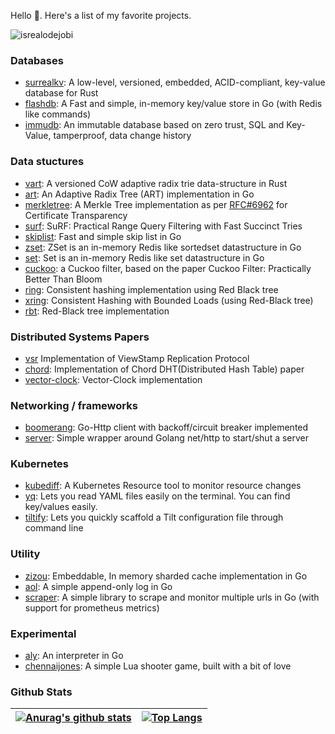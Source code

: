 <!--
**arriqaaq/arriqaaq** is a ✨ _special_ ✨ repository because its `README.md` (this file) appears on your GitHub profile.

Here are some ideas to get you started:

- 🔭 I’m currently working on ...
- 🌱 I’m currently learning ...
- 👯 I’m looking to collaborate on ...
- 🤔 I’m looking for help with ...
- 💬 Ask me about ...
- 📫 How to reach me: ...
- 😄 Pronouns: ...
- ⚡ Fun fact: ...
-->

Hello 👋. Here's a list of my favorite projects.

<p align="left"> <img src="https://komarev.com/ghpvc/?username=arriqaaq&label=Profile%20views&color=0e75b6&style=for-the-badge" alt="isrealodejobi" />
</p>


### Databases
- [surrealkv](https://github.com/surrealdb/surrealkv): A low-level, versioned, embedded, ACID-compliant, key-value database for Rust
- [flashdb](https://github.com/arriqaaq/flashdb): A Fast and simple, in-memory key/value store in Go (with Redis like commands)
- [immudb](https://github.com/codenotary/immudb): An immutable database based on zero trust, SQL and Key-Value, tamperproof, data change history

### Data stuctures

- [vart](https://github.com/surrealdb/vart): A versioned CoW adaptive radix trie data-structure in Rust
- [art](https://github.com/arriqaaq/art): An Adaptive Radix Tree (ART) implementation in Go
- [merkletree](https://github.com/arriqaaq/merkletree): A Merkle Tree implementation as per [RFC#6962](https://datatracker.ietf.org/doc/html/rfc6962#section-2.1) for Certificate Transparency
- [surf](https://github.com/arriqaaq/rsurf): SuRF: Practical Range Query Filtering with Fast Succinct Tries
- [skiplist](https://github.com/arriqaaq/skiplist): Fast and simple skip list in Go
- [zset](https://github.com/arriqaaq/zset): ZSet is an in-memory Redis like sortedset datastructure in Go
- [set](https://github.com/arriqaaq/set): Set is an in-memory Redis like set datastructure in Go
- [cuckoo](https://github.com/arriqaaq/cuckoo): a Cuckoo filter, based on the paper Cuckoo Filter: Practically Better Than Bloom
- [ring](https://github.com/arriqaaq/ring): Consistent hashing implementation using Red Black tree
- [xring](https://github.com/arriqaaq/xring): Consistent Hashing with Bounded Loads (using Red-Black tree)
- [rbt](https://github.com/arriqaaq/rbt): Red-Black tree implementation

### Distributed Systems Papers

- [vsr](https://github.com/arriqaaq/vsr) Implementation of ViewStamp Replication Protocol
- [chord](https://github.com/arriqaaq/chord): Implementation of Chord DHT(Distributed Hash Table) paper
- [vector-clock](https://github.com/arriqaaq/vector-clocks): Vector-Clock implementation

### Networking / frameworks

- [boomerang](https://github.com/arriqaaq/boomerang): Go-Http client with backoff/circuit breaker implemented
- [server](https://github.com/arriqaaq/server): Simple wrapper around Golang net/http to start/shut a server

### Kubernetes

- [kubediff](https://github.com/arriqaaq/kubediff): A Kubernetes Resource tool to monitor resource changes
- [yq](https://github.com/arriqaaq/yq): Lets you read YAML files easily on the terminal. You can find key/values easily.
- [tiltify](https://github.com/arriqaaq/tiltify): Lets you quickly scaffold a Tilt configuration file through command line

### Utility

- [zizou](https://github.com/arriqaaq/zizou): Embeddable, In memory sharded cache implementation in Go
- [aol](https://github.com/arriqaaq/aol): A simple append-only log in Go
- [scraper](https://github.com/arriqaaq/scraper): A simple library to scrape and monitor multiple urls in Go (with support for prometheus metrics)


### Experimental

- [aly](https://github.com/arriqaaq/aly): An interpreter in Go
- [chennaijones](https://github.com/arriqaaq/chennaijones): A simple Lua shooter game, built with a bit of love


### Github Stats

| [![Anurag's github stats](https://github-readme-stats.vercel.app/api?username=arriqaaq)](https://github.com/anuraghazra/github-readme-stats) | [![Top Langs](https://github-readme-stats.vercel.app/api/top-langs/?username=arriqaaq&hide=javascript,html,css)](https://github.com/anuraghazra/github-readme-stats) |
| ------------------------------------------------------------ | ------------------------------------------------------------ |
